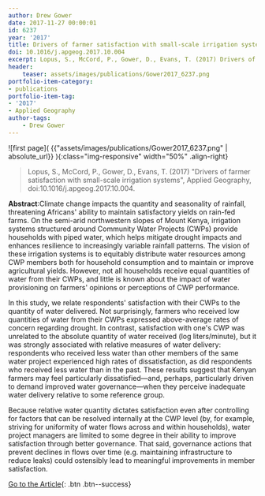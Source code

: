 ```yaml
---
author: Drew Gower  
date: 2017-11-27 00:00:01   
id: 6237 
year: '2017'
title: Drivers of farmer satisfaction with small-scale irrigation systems
doi: 10.1016/j.apgeog.2017.10.004
excerpt: Lopus, S., McCord, P., Gower, D., Evans, T. (2017) Drivers of farmer satisfaction with small-scale irrigation systems, Applied Geography, doi:10.1016/j.apgeog.2017.10.004
header:
    teaser: assets/images/publications/Gower2017_6237.png
portfolio-item-category:
- publications
portfolio-item-tag:
- '2017'
- Applied Geography
author-tags:
    - Drew Gower
---
```


![first page]( {{"assets/images/publications/Gower2017_6237.png" | absolute_url}} ){:class="img-responsive" width="50%" .align-right}


> Lopus, S., McCord, P., Gower, D., Evans, T. (2017) "Drivers of farmer satisfaction with small-scale irrigation systems", Applied Geography, doi:10.1016/j.apgeog.2017.10.004.


**Abstract**:Climate change impacts the quantity and seasonality of rainfall, threatening Africans' ability to maintain satisfactory yields on rain-fed farms. On the semi-arid northwestern slopes of Mount Kenya, irrigation systems structured around Community Water Projects (CWPs) provide households with piped water, which helps mitigate drought impacts and enhances resilience to increasingly variable rainfall patterns. The vision of these irrigation systems is to equitably distribute water resources among CWP members both for household consumption and to maintain or improve agricultural yields. However, not all households receive equal quantities of water from their CWPs, and little is known about the impact of water provisioning on farmers' opinions or perceptions of CWP performance.

In this study, we relate respondents' satisfaction with their CWPs to the quantity of water delivered. Not surprisingly, farmers who received low quantities of water from their CWPs expressed above-average rates of concern regarding drought. In contrast, satisfaction with one's CWP was unrelated to the absolute quantity of water received (log liters/minute), but it was strongly associated with relative measures of water delivery: respondents who received less water than other members of the same water project experienced high rates of dissatisfaction, as did respondents who received less water than in the past. These results suggest that Kenyan farmers may feel particularly dissatisfied—and, perhaps, particularly driven to demand improved water governance—when they perceive inadequate water delivery relative to some reference group.

Because relative water quantity dictates satisfaction even after controlling for factors that can be resolved internally at the CWP level (by, for example, striving for uniformity of water flows across and within households), water project managers are limited to some degree in their ability to improve satisfaction through better governance. That said, governance actions that prevent declines in flows over time (e.g. maintaining infrastructure to reduce leaks) could ostensibly lead to meaningful improvements in member satisfaction.

[Go to the Article](https://www.sciencedirect.com/science/article/pii/S0143622817300644){: .btn .btn--success}
